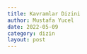 ```yaml
---
title: Kavramlar Dizini
author: Mustafa Yucel
date: 2022-05-09
category: dizin 
layout: post
---
```

